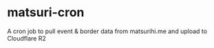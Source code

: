 # matsuri-cron
A cron job to pull event &amp; border data from matsurihi.me and upload to Cloudflare R2 
